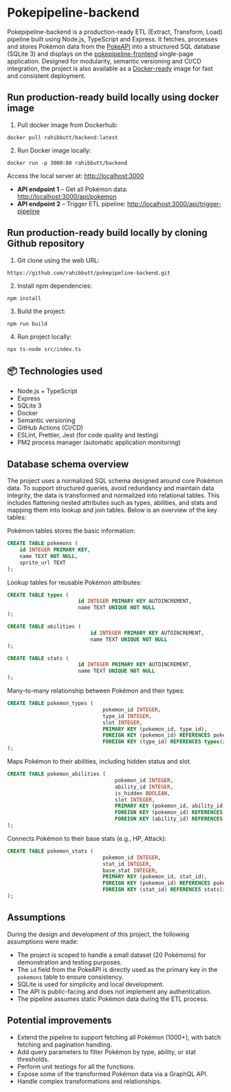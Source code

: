 # Pokepipeline-backend

Pokepipeline-backend is a production-ready ETL (Extract, Transform, Load) pipeline built
using Node.js, TypeScript and Express. It fetches, processes and stores Pokémon
data from the [PokeAPI](https://pokeapi.co/) into a 
structured SQL database (SQLite 3) and displays on the [pokepipeline-frontend](https://github.com/rahibbutt/pokepipeline-frontend) single-page application. Designed for modularity, semantic versioning and CI/CD integration,
the project is also available as a [Docker-ready](https://hub.docker.com/r/rahibbutt/backend) 
image for fast and consistent deployment.

## Run production-ready build locally using docker image
1. Pull docker image from Dockerhub:
```
docker pull rahibbutt/backend:latest
```
2. Run Docker image locally:
```
docker run -p 3000:80 rahibbutt/backend
```
Access the local server at: [http://localhost:3000](http://localhost:3000)
- **API endpoint 1** – Get all Pokémon data: [http://localhost:3000/api/pokemon](http://localhost:3000/api/pokemon)
- **API endpoint 2** – Trigger ETL pipeline: [http://localhost:3000/api/trigger-pipeline](http://localhost:3000/api/trigger-pipeline)



## Run production-ready build locally by cloning Github repository
1. Git clone using the web URL:
```
https://github.com/rahibbutt/pokepipeline-backend.git
```
2. Install npm dependencies:
```
npm install
```
3. Build the project:
```
npm run build
```
4. Run project locally:
```
npx ts-node src/index.ts
```

## 📦 Technologies used

* Node.js + TypeScript
* Express
* SQLite 3
* Docker
* Semantic versioning
* GitHub Actions (CI/CD)
* ESLint, Prettier, Jest (for code quality and testing)
* PM2 process manager (automatic application monitoring)

## Database schema overview

The project uses a normalized SQL schema designed around 
core Pokémon data. To support structured queries, avoid
redundancy and maintain data integrity, the data is 
transformed and normalized into relational tables. 
This includes flattening nested attributes such as types,
abilities, and stats and mapping them into lookup and
join tables. Below is an overview of the key 
tables:

Pokémon tables stores the basic information:

```sql
CREATE TABLE pokemons (
    id INTEGER PRIMARY KEY,
    name TEXT NOT NULL,
    sprite_url TEXT
);
```
Lookup tables for reusable Pokémon attributes:
```sql
CREATE TABLE types (
                       id INTEGER PRIMARY KEY AUTOINCREMENT,
                       name TEXT UNIQUE NOT NULL
);

CREATE TABLE abilities (
                           id INTEGER PRIMARY KEY AUTOINCREMENT,
                           name TEXT UNIQUE NOT NULL
);

CREATE TABLE stats (
                       id INTEGER PRIMARY KEY AUTOINCREMENT,
                       name TEXT UNIQUE NOT NULL
);
```
Many-to-many relationship between Pokémon and their types:
```sql
CREATE TABLE pokemon_types (
                               pokemon_id INTEGER,
                               type_id INTEGER,
                               slot INTEGER,
                               PRIMARY KEY (pokemon_id, type_id),
                               FOREIGN KEY (pokemon_id) REFERENCES pokemons(id) ON DELETE CASCADE,
                               FOREIGN KEY (type_id) REFERENCES types(id)
);
```
Maps Pokémon to their abilities, including hidden status 
and slot.
```sql
CREATE TABLE pokemon_abilities (
                                   pokemon_id INTEGER,
                                   ability_id INTEGER,
                                   is_hidden BOOLEAN,
                                   slot INTEGER,
                                   PRIMARY KEY (pokemon_id, ability_id),
                                   FOREIGN KEY (pokemon_id) REFERENCES pokemons(id) ON DELETE CASCADE,
                                   FOREIGN KEY (ability_id) REFERENCES abilities(id)
);
```
Connects Pokémon to their base stats (e.g., HP, Attack):
```sql
CREATE TABLE pokemon_stats (
                               pokemon_id INTEGER,
                               stat_id INTEGER,
                               base_stat INTEGER,
                               PRIMARY KEY (pokemon_id, stat_id),
                               FOREIGN KEY (pokemon_id) REFERENCES pokemons(id) ON DELETE CASCADE,
                               FOREIGN KEY (stat_id) REFERENCES stats(id)
);
```

## Assumptions

During the design and development of this project, the following assumptions were made:

- The project is scoped to handle a small dataset (20 Pokémons) for demonstration and testing purposes.
- The `id` field from the PokeAPI is directly used as the primary key in the `pokemons` table to ensure consistency.
- SQLite is used for simplicity and local development.
- The API is public-facing and does not implement any authentication.
- The pipeline assumes static Pokémon data during the ETL process.

## Potential improvements

- Extend the pipeline to support fetching all Pokémon (1000+), with batch fetching and pagination handling.
- Add query parameters to filter Pokémon by type, ability, or stat thresholds.
- Perform unit testings for all the functions.
- Expose some of the transformed Pokémon data via a GraphQL API.
- Handle complex transformations and relationships.


